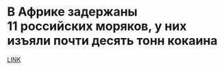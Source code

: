 # В Африке задержаны 11 российских моряков, у них изъяли почти десять тонн кокаина



[LINK](https://varlamov.ru/3291764.html)